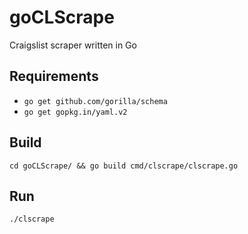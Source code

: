 # goCLScrape
Craigslist scraper written in Go

## Requirements
- `go get github.com/gorilla/schema`
- `go get gopkg.in/yaml.v2`

## Build
`cd goCLScrape/ && go build cmd/clscrape/clscrape.go`

## Run
`./clscrape`
